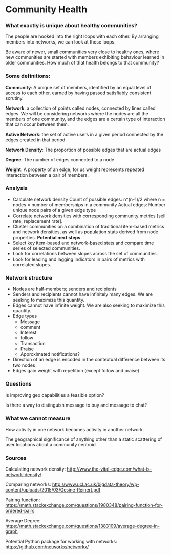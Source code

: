 # Community Health

### What exactly is unique about healthy communities?
 
The people are hooked into the right loops with each other. By arranging members into networks, we can look at these loops. 
 
Be aware of newer, small communities very close to healthy ones, where new communities are started with members exhibiting behaviour learned in older communities. How much of that health belongs to that community?
 
### Some definitions:
 
**Community**: A unique set of members, identified by an equal level of access to each other, earned by having passed satisfiably consistent scrutiny.

**Network**: a collection of points called nodes, connected by lines called edges. We will be considering networks where the nodes are all the members of one community, and the edges are a certain type of interaction that can occur between them.

**Active Network**: the set of active users in a given period connected by the edges created in that period

**Network Density**: The proportion of possible edges that are actual edges

**Degree**: The number of edges connected to a node

**Weight**: A property of an edge, for us weight represents repeated interaction between a pair of members.
 
### Analysis
 - Calculate network density
	Count of possible edges:
	  n*(n-1)/2
	  where n = nodes = number of memberships in a community
	Actual edges:
	  Number unique node pairs of a given edge type
 - Correlate network densities with corresponding community metrics [sell rate, replacement rate].
 - Cluster communities on a combination of traditional item-based metrics and network densities, as well as population stats    derived from node properties.
**Potential next steps**
 - Select key item-based and network-based stats and compare time series of selected communities.
 - Look for correlations between slopes across the set of communities.
 - Look for leading and lagging indicators in pairs of metrics with correlated slopes.
 
 
 
 
### Network structure
 
 - Nodes are half-members; senders and recipients
 - Senders and recipients cannot have infinitely many edges. We are seeking to maximize this quantity.
 - Edges cannot have infinite weight. We are also seeking to maximize this quantity.
 - Edge types
	 - Message
 	 - comment 
	 - Interest
	 - follow
	 - Transaction
	 - Praise
	 - Approximated notifications? 
 - Direction of an edge is encoded in the contextual difference between its two nodes
 - Edges gain weight with repetition (except follow and praise)
 
 
### Questions

Is improving geo capabilities a feasible option?

Is there a way to distinguish message to buy and message to chat?
 
### What we cannot measure
 
How activity in one network becomes activity in another network.

The geographical significance of anything other than a static scattering of user locations about a community centroid
 
### Sources
 
Calculating network density: http://www.the-vital-edge.com/what-is-network-density/

Comparing networks: http://www.ucl.ac.uk/bigdata-theory/wp-content/uploads/2015/03/Gesine-Reinert.pdf

Pairing function: https://math.stackexchange.com/questions/1980348/pairing-function-for-ordered-pairs 

Average Degree: https://math.stackexchange.com/questions/1383109/average-degree-in-graph

Potential Python package for working with networks: https://github.com/networkx/networkx/
 

